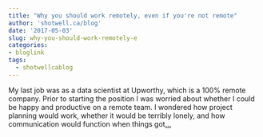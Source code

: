 ```yaml
---
title: "Why you should work remotely, even if you're not remote"
author: 'shotwell.ca/blog'
date: '2017-05-03'
slug: why-you-should-work-remotely-e
categories:
- bloglink
tags:
  - shotwellcablog
---
```


My last job was as a data scientist at Upworthy, which is a 100% remote company. Prior to starting the position I was worried about whether I could be happy and productive on a remote team. I wondered how project planning would work, whether it would be terribly lonely, and how communication would function when things got[... <i class="fas fa-external-link-alt"></i>](http://shotwell.ca/blog/2017/05/03/why-you-should-work-remotely-even-if-youre-not-remote/)

